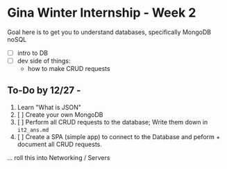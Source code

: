 # Gina Winter Internship - Week 2

Goal here is to get you to understand databases, specifically MongoDB noSQL

- [ ] intro to DB
- [ ] dev side of things:
	* how to make CRUD requests

## To-Do by 12/27 - 

1. Learn "What is JSON"
2. [ ] Create your own MongoDB
3. [ ] Perform all CRUD requests to the database; Write them down in `it2_ans.md`
4. [ ] Create a SPA (simple app) to connect to the Database and peform + document all CRUD requests.


... roll this into Networking / Servers
